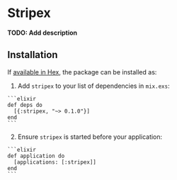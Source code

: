 # Stripex

**TODO: Add description**

## Installation

If [available in Hex](https://hex.pm/docs/publish), the package can be installed as:

  1. Add `stripex` to your list of dependencies in `mix.exs`:

    ```elixir
    def deps do
      [{:stripex, "~> 0.1.0"}]
    end
    ```

  2. Ensure `stripex` is started before your application:

    ```elixir
    def application do
      [applications: [:stripex]]
    end
    ```

